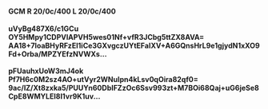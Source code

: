#### GCM R 20/0c/400 L 20/0c/400
**uVyBg487X6/c1GCu**<br/>**OY5HMpy1CDPVIAPVH5wes01Nf+vfR3JCbg5ttZX8AVA=**<br/>**AA18+7IoaBHyRFzEI1iCe3GXvgczUYtEFaIXV+A6GQnsHrL9e1gjydN1xXO9Fd+Orba/MPZYEfzNVWXs...**<br/><br/>
**pFUauhxUoW3mJ4ok**<br/>**Pf7H6c0M2sz4AO+utVyr2WNuIpn4kLsv0qOira82qf0=**<br/>**9ac/lZ/Xt8zxka5/PUUYn60DbIFZzOc6Ssv993zt+M7BOi68Qaj+uG6jeSe8CpE8WMYLEl8I1vr9K1uv...**